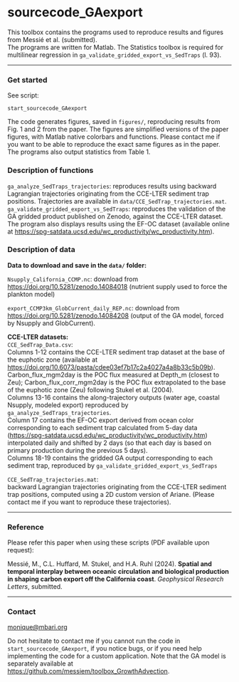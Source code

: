 # sourcecode_GAexport

This toolbox contains the programs used to reproduce results and figures from Messié et al. (submitted).   
The programs are written for Matlab. The Statistics toolbox is required for multilinear regression in `ga_validate_gridded_export_vs_SedTraps` (l. 93).

* * *

### Get started ###

See script:  

	start_sourcecode_GAexport

The code generates figures, saved in `figures/`, reproducing results from Fig. 1 and 2 from the paper. The figures are simplified versions of the paper figures, with Matlab native colorbars and functions. Please contact me if you want to be able to reproduce the exact same figures as in the paper. The programs also output statistics from Table 1.
  
### Description of functions ### 

`ga_analyze_SedTraps_trajectories`: reproduces results using backward Lagrangian trajectories originating from the CCE-LTER sediment trap positions. Trajectories are available in `data/CCE_SedTrap_trajectories.mat`.  
`ga_validate_gridded_export_vs_SedTraps`: reproduces the validation of the GA gridded product published on Zenodo, against the CCE-LTER dataset. The program also displays results using the EF-OC dataset (available online at https://spg-satdata.ucsd.edu/wc_productivity/wc_productivity.htm). 

### Description of data ###

**Data to download and save in the `data/` folder:** 

`Nsupply_California_CCMP.nc`: download from https://doi.org/10.5281/zenodo.14084018 (nutrient supply used to force the plankton model)

`export_CCMP3km_GlobCurrent_daily_REP.nc`: download from https://doi.org/10.5281/zenodo.14084208 (output of the GA model, forced by Nsupply and GlobCurrent).

**CCE-LTER datasets:**  
`CCE_SedTrap_Data.csv`:  
Columns 1-12 contains the CCE-LTER sediment trap dataset at the base of the euphotic zone (available at https://doi.org/10.6073/pasta/cdee03ef7b17c2a4027a4a8b33c5b09b). Carbon_flux_mgm2day is the POC flux measured at Depth_m (closest to Zeu); Carbon_flux_corr_mgm2day is the POC flux extrapolated to the base of the euphotic zone (Zeu) following Stukel et al. (2004).  
Columns 13-16 contains the along-trajectory outputs (water age, coastal Nsupply, modeled export) reproduced by `ga_analyze_SedTraps_trajectories`.  
Column 17 contains the EF-OC export derived from ocean color corresponding to each sediment trap calculated from 5-day data (https://spg-satdata.ucsd.edu/wc_productivity/wc_productivity.htm) interpolated daily and shifted by 2 days (so that each day is based on primary production during the previous 5 days).  
Columns 18-19 contains the gridded GA output corresponding to each sediment trap, reproduced by `ga_validate_gridded_export_vs_SedTraps`  

`CCE_SedTrap_trajectories.mat`:  
backward Lagrangian trajectories originating from the CCE-LTER sediment trap positions, computed using a 2D custom version of Ariane. (Please contact me if you want to reproduce these trajectories).


* * *

### Reference ###

Please refer this paper when using these scripts (PDF available upon request):  

Messié, M., C.L. Huffard, M. Stukel, and H.A. Ruhl (2024). **Spatial and temporal interplay between oceanic circulation and biological production in shaping carbon export off the California coast**.  *Geophysical Research Letters*, submitted.

* * *

### Contact ###

monique@mbari.org

Do not hesitate to contact me if you cannot run the code in `start_sourcecode_GAexport`, if you notice bugs, or if you need help implementing the code for a custom application. Note that the GA model is separately available at https://github.com/messiem/toolbox_GrowthAdvection.
